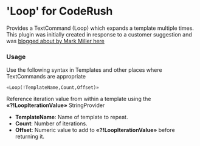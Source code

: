 # 'Loop' for CodeRush #
Provides a TextCommand (Loop) which expands a template multiple times. This plugin was initially created in response to a customer suggestion and was
[blogged about by Mark Miller here](http://community.devexpress.com/blogs/markmiller/archive/2011/01/06/wpf-amp-silverlight-grids-faster-creation-using-coderush-templates-and-a-custom-plug-in.aspx)

### Usage ###
Use the following syntax in Templates and other places where TextCommands are appropriate

    «Loop(!TemplateName,Count,Offset)»

Reference iteration value from within a template using the **«?!LoopIterationValue»** StringProvider

 * **TemplateName**: Name of template to repeat.
 * **Count**: Number of iterations.
 * **Offset**: Numeric value to add to **«?!LoopIterationValue»** before returning it.
